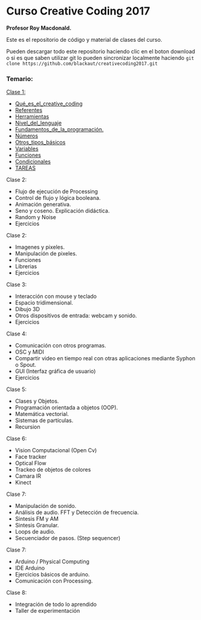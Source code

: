 # Curso Creative Coding 2017
**Profesor Roy Macdonald.**


Este es el repositorio de código y material de clases del curso.

Pueden descargar todo este repositorio haciendo clic en el boton download o si es que saben utilizar git lo pueden sincronizar localmente haciendo `git clone https://github.com/blackaut/creativecoding2017.git`

### Temario:

[Clase 1:](clase1/creative_coding_clase1.md)

* [Qué_es_el_creative_coding](clase1/creative_coding_clase1.md#qué-es-el-creative-coding)
* [Referentes](clase1/creative_coding_clase1.md#referentes)
* [Herramientas](clase1/creative_coding_clase1.md#herramientas)
* [Nivel_del_lenguaje](clase1/creative_coding_clase1.md#nivel-del-lenguaje)
* [Fundamentos_de_la_programación.](clase1/creative_coding_clase1.md#fundamentos-de-la-programación)
* [Números](clase1/creative_coding_clase1.md#números)
* [Otros_tipos_básicos](clase1/creative_coding_clase1.md#otros-tipos-básicos)
* [Variables](clase1/creative_coding_clase1.md#variables)
* [Funciones](clase1/creative_coding_clase1.md#funciones)
* [Condicionales](clase1/creative_coding_clase1.md#condicionales)
* [TAREAS](clase1/creative_coding_clase1.md#tareas)

Clase 2:

* Flujo de ejecución de Processing
* Control de flujo y lógica booleana.
* Animación generativa.
* Seno y coseno. Explicación didáctica.
* Random y Noise
* Ejercicios

Clase 2:

* Imagenes y pixeles.
* Manipulación de pixeles.		
* Funciones
* Librerias				
* Ejercicios
				
Clase 3:

* Interacción con mouse y teclado
* Espacio tridimensional.
* Dibujo 3D
* Otros dispositivos de entrada: webcam y sonido.
* Ejercicios
	
Clase 4:

* Comunicación con otros programas.
* OSC y MIDI
* Compartir video en tiempo real con otras aplicaciones mediante Syphon o Spout.
* GUI (Interfaz gráfica de usuario)
* Ejercicios

Clase 5:

* Clases y Objetos.
* Programación orientada a objetos (OOP).
* Matemática vectorial.
* Sistemas de partículas.
* Recursion
		
Clase 6: 

* Vision Computacional (Open Cv)
* Face tracker
* Optical Flow
* Trackeo de objetos de colores
* Camara IR
* Kinect

Clase 7:

* Manipulación de sonido.
* Análisis de audio. FFT y Detección de frecuencia.
* Sintesis FM y AM
* Sintesis Granular.
* Loops de audio.
* Secuenciador de pasos. (Step sequencer)

Clase 7:

* Arduino / Physical Computing
* IDE Arduino
* Ejercicios básicos de arduino.
* Comunicación con Processing.

Clase 8: 

* Integración de todo lo aprendido
* Taller de experimentación